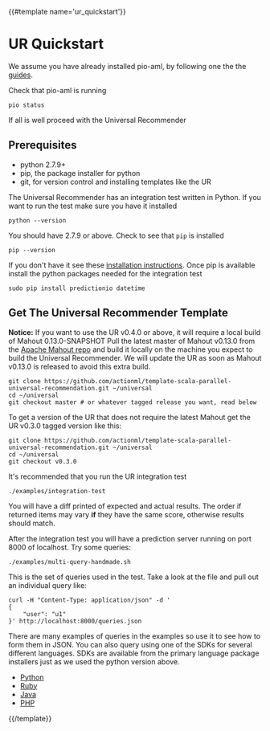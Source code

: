{{#template name='ur_quickstart'}}
# UR Quickstart

We assume you have already installed pio-aml, by following one the the [guides](/docs/install). 

Check that pio-aml is running

    pio status
    
If all is well proceed with the Universal Recommender

## Prerequisites

 - python 2.7.9+
 - pip, the package installer for python
 - git, for version control and installing templates like the UR

The Universal Recommender has an integration test written in Python. If you want to run the test make sure you have it installed

    python --version

You should have 2.7.9 or above. Check to see that `pip` is installed 

    pip --version

If you don't have it see these [installation instructions](http://pip.readthedocs.io/en/latest/installing/#install-pip). Once pip is available install the python packages needed for the integration test  

    sudo pip install predictionio datetime
    
## Get The Universal Recommender Template

**Notice:** If you want to use the UR v0.4.0 or above, it will require a local build of Mahout 0.13.0-SNAPSHOT  Pull the latest master of Mahout v0.13.0 from the [Apache Mahout repo](https://github.com/apache/mahout.git) and build it locally on the machine you expect to build the Universal Recommender. We will update the UR as soon as Mahout v0.13.0 is released to avoid this extra build. 

    git clone https://github.com/actionml/template-scala-parallel-universal-recommendation.git ~/universal
    cd ~/universal
    git checkout master # or whatever tagged release you want, read below
    
To get a version of the UR that does not require the latest Mahout get the UR v0.3.0 tagged version like this:

    git clone https://github.com/actionml/template-scala-parallel-universal-recommendation.git ~/universal
    cd ~/universal
    git checkout v0.3.0

It's recommended that you run the UR integration test

    ./examples/integration-test
    
You will have a diff printed of expected and actual results. The order if returned items may vary **if** they have the same score, otherwise results should match.

After the integration test you will have a prediction server running on port 8000 of localhost. Try some queries:

    ./examples/multi-query-handmade.sh

This is the set of queries used in the test. Take a look at the file and pull out an individual query like:

    curl -H "Content-Type: application/json" -d '
    {
        "user": "u1"
    }' http://localhost:8000/queries.json

There are many examples of queries in the examples so use it to see how to form them in JSON. You can also query using one of the SDKs for several different languages. SDKs are available from the primary language package installers just as we used the python version above.

 - [Python](https://github.com/actionml/PredictionIO-Python-SDK)
 - [Ruby](https://github.com/PredictionIO/PredictionIO-Ruby-SDK)
 - [Java](https://github.com/PredictionIO/PredictionIO-Java-SDK)
 - [PHP](https://github.com/PredictionIO/PredictionIO-PHP-SDK)

{{/template}}
